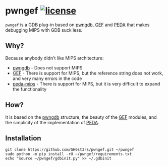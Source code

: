 # pwngef [![license](https://img.shields.io/github/license/mashape/apistatus.svg?maxAge=2592000)](https://github.com/GH0st3rs/pwngef/blob/master/LICENSE.md)

`pwngef` is a GDB plug-in based on [pwngdb][pwndbg], [GEF][GEF] and [PEDA][PEDA] that makes debugging MIPS with GDB suck less.


[PEDA]: https://github.com/longld/peda
[GEF]: https://github.com/hugsy/gef
[pwndbg]: https://github.com/pwndbg/pwndbg
[peda-mips]: https://github.com/mutepigz/peda-mips

## Why?

Because anybody didn't like MIPS architecture:
* [pwngdb][pwndbg] - Does not support MIPS
* [GEF][GEF] - There is support for MIPS, but the reference string does not work, and very many errors in the code
* [peda-mips][peda-mips] - There is support for MIPS, but it is very difficult to expand the functionality

## How?

 It is based on the [pwngdb][pwndbg] structure, the beauty of the [GEF][GEF] modules, and the simplicity of the implementation of [PEDA][PEDA].
 
## Installation

```
git clone https://github.com/GH0st3rs/pwngef.git ~/pwngef
sudo python -m pip install -rU ~/pwngef/requirements.txt
echo "source ~/pwngef/gdbinit.py" >> ~/.gdbinit
```
